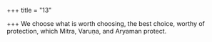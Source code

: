 +++
title = "13"

+++
We choose what is worth choosing, the best choice, worthy of protection, which Mitra, Varuṇa, and Aryaman protect.